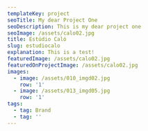 ```yaml
---
templateKey: project
seoTitle: My dear Project One
seoDescription: This is my dear project one
seoImage: /assets/calo02.jpg
title: Estúdio Caló
slug: estudiocalo
explanation: This is a test!
featuredImage: /assets/calo02.jpg
featuredOnProjectImage: /assets/calo02.jpg
images:
  - image: /assets/010_imgd02.jpg
    row: '1'
  - image: /assets/013_imgd05.jpg
    row: '1'
tags:
  - tag: Brand
  - tag: ''
---
```


